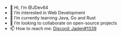 - 👋 Hi, I’m @JDev64
- 👀 I’m interested in Web Development
- 🌱 I’m currently learning Java, Go and Rust
- 💞️ I’m looking to collaborate on open-source projects
- 📫 How to reach me: [Discord: Jaden#1339](https://discordapp.com/users/265503057133961226/)

<!---
JDev64/JDev64 is a ✨ special ✨ repository because its `README.md` (this file) appears on your GitHub profile.
You can click the Preview link to take a look at your changes.
--->
